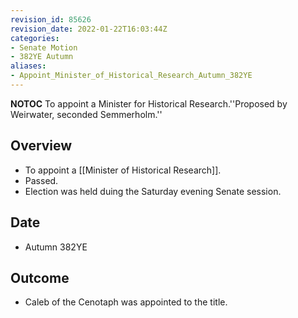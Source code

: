 ```yaml
---
revision_id: 85626
revision_date: 2022-01-22T16:03:44Z
categories:
- Senate Motion
- 382YE Autumn
aliases:
- Appoint_Minister_of_Historical_Research_Autumn_382YE
---
```



__NOTOC__
To appoint a Minister for Historical Research.''Proposed by Weirwater, seconded Semmerholm.''
## Overview
* To appoint a [[Minister of Historical Research]].
* Passed.
* Election was held duing the Saturday evening Senate session.
## Date
* Autumn 382YE
## Outcome
* Caleb of the Cenotaph was appointed to the title.
